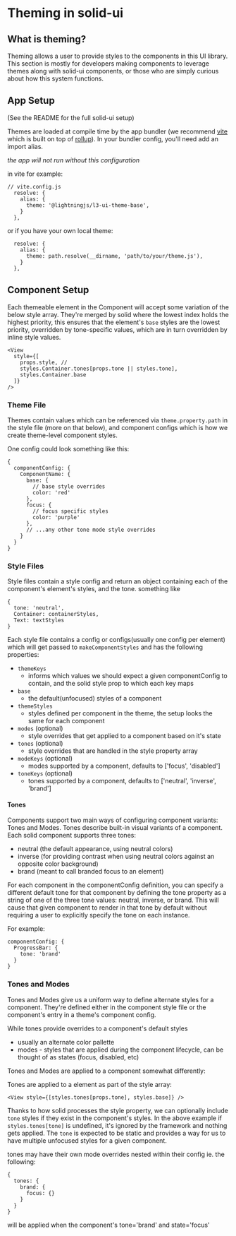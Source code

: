 # Theming in solid-ui

## What is theming?

Theming allows a user to provide styles to the components in this UI library. This section is mostly for developers making components to leverage themes along with solid-ui components, or those who are simply curious about how this system functions.

## App Setup

(See the README for the full solid-ui setup)

Themes are loaded at compile time by the app bundler (we recommend [vite](https://vitejs.dev/) which is built on top of [rollup](https://rollupjs.org/)). In your bundler config, you'll need add an import alias.

_the app will not run without this configuration_

in vite for example:

```JS
// vite.config.js
  resolve: {
    alias: {
      theme: '@lightningjs/l3-ui-theme-base',
    }
  },
```

or if you have your own local theme:

```JS
  resolve: {
    alias: {
      theme: path.resolve(__dirname, 'path/to/your/theme.js'),
    }
  },
```

## Component Setup

Each themeable element in the Component will accept some variation of the below style array. They're merged by solid where the lowest index holds the highest priority, this ensures that the element's `base` styles are the lowest priority, overridden by tone-specific values, which are in turn overridden by inline style values.

```JSX
<View
  style={[
    props.style, //
    styles.Container.tones[props.tone || styles.tone],
    styles.Container.base
  ]}
/>
```

### Theme File

Themes contain values which can be referenced via `theme.property.path` in the style file (more on that below), and component configs which is how we create theme-level component styles.

One config could look something like this:

```JS
{
  componentConfig: {
    ComponentName: {
      base: {
        // base style overrides
        color: 'red'
      },
      focus: {
        // focus specific styles
        color: 'purple'
      },
      // ...any other tone mode style overrides
    }
  }
}
```

### Style Files

Style files contain a style config and return an object containing each of the component's element's styles, and the tone.
something like

```JS
{
  tone: 'neutral',
  Container: containerStyles,
  Text: textStyles
}
```

Each style file contains a config or configs(usually one config per element) which will get passed to `makeComponentStyles` and has the following properties:

- `themeKeys`
  - informs which values we should expect a given componentConfig to contain, and the solid style prop to which each key maps
- `base`
  - the default(unfocused) styles of a component
- `themeStyles`
  - styles defined per component in the theme, the setup looks the same for each component
- `modes` (optional)
  - style overrides that get applied to a component based on it's state
- `tones` (optional)
  - style overrides that are handled in the style property array
- `modeKeys` (optional)
  - modes supported by a component, defaults to ['focus', 'disabled']
- `toneKeys` (optional)
  - tones supported by a component, defaults to ['neutral', 'inverse', 'brand']

#### Tones

Components support two main ways of configuring component variants: Tones and Modes. Tones describe built-in visual variants of a component. Each solid component supports three tones:

- neutral (the default appearance, using neutral colors)
- inverse (for providing contrast when using neutral colors against an opposite color background)
- brand (meant to call branded focus to an element)

For each component in the componentConfig definition, you can specify a different default tone for that component by defining the tone property as a string of one of the three tone values: neutral, inverse, or brand. This will cause that given component to render in that tone by default without requiring a user to explicitly specify the tone on each instance.

For example:

```JS
componentConfig: {
  ProgressBar: {
    tone: 'brand'
  }
}
```

### Tones and Modes

Tones and Modes give us a uniform way to define alternate styles for a component. They're defined either in the component style file or the component's entry in a theme's component config.

While tones provide overrides to a component's default styles

- usually an alternate color pallette
- modes - styles that are applied during the component lifecycle, can be thought of as states (focus, disabled, etc)

Tones and Modes are applied to a component somewhat differently:

Tones are applied to a element as part of the style array:

```JSX
<View style={[styles.tones[props.tone], styles.base]} />
```

Thanks to how solid processes the style property, we can optionally include `tone` styles if they exist in the component's styles. In the above example if `styles.tones[tone]` is undefined, it's ignored by the framework and nothing gets applied. The `tone` is expected to be static and provides a way for us to have multiple unfocused styles for a given component.

tones may have their own mode overrides nested within their config ie. the following:

```JS
{
  tones: {
    brand: {
      focus: {}
    }
  }
}
```

will be applied when the component's tone='brand' and state='focus'
